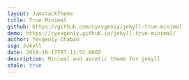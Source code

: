 ```yaml
---
layout: JamstackTheme
title: True Minimal
github: https://github.com/cyevgeniy/jekyll-true-minimal
demo: https://cyevgeniy.github.io/jekyll-true-minimal/
author: Yevgeniy Chaban
ssg: Jekyll
date: 2018-10-17T07:11:51.000Z
description: Minimal and ascetic theme for jekyll
stale: true
---
```

